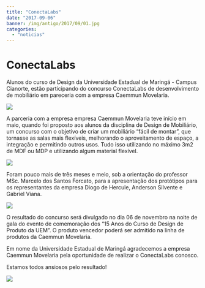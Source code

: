 ```yaml
---
title: "ConectaLabs"
date: "2017-09-06"
banner: /img/antigo/2017/09/01.jpg
categories: 
  - "noticias"
---
```


# ConectaLabs

Alunos do curso de Design da Universidade Estadual de Maringá - Campus Cianorte, estão participando do concurso ConectaLabs de desenvolvimento de mobiliário em pareceria com a empresa Caemmun Movelaria.

![](/img/antigo/2017/09/01.jpg)

A parceria com a empresa empresa Caemmun Movelaria teve início em maio, quando foi proposto aos alunos da disciplina de Design de Mobiliário, um concurso com o objetivo de criar um mobiliário “fácil de montar”, que tornasse as salas mais flexíveis, melhorando o aproveitamento de espaço, a integração e permitindo outros usos. Tudo isso utilizando no máximo 3m2 de MDF ou MDP e utilizando algum material flexível.

![](/img/antigo/2017/09/05.jpg)

Foram pouco mais de três meses e meio, sob a orientação do professor MSc. Marcelo dos Santos Forcato, para a apresentação dos protótipos para os representantes da empresa Diogo de Hercule, Anderson Silvente e Gabriel Viana.

![](/img/antigo/2017/09/03.jpg)

O resultado do concurso será divulgado no dia 06 de novembro na noite de gala do evento de comemoração dos “15 Anos do Curso de Design de Produto da UEM”. O produto vencedor poderá ser admitido na linha de produtos da Caemmun Movelaria.

Em nome da Universidade Estadual de Maringá agradecemos a empresa Caemmun Movelaria pela oportunidade de realizar o ConectaLabs conosco.

Estamos todos ansiosos pelo resultado!

![](/img/antigo/2017/09/logos-parceria.jpg)
